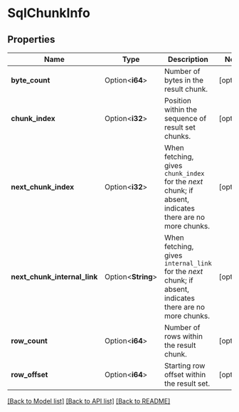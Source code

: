 # SqlChunkInfo

## Properties

Name | Type | Description | Notes
------------ | ------------- | ------------- | -------------
**byte_count** | Option<**i64**> | Number of bytes in the result chunk. | [optional]
**chunk_index** | Option<**i32**> | Position within the sequence of result set chunks. | [optional]
**next_chunk_index** | Option<**i32**> | When fetching, gives `chunk_index` for the _next_ chunk; if absent, indicates there are no more chunks. | [optional]
**next_chunk_internal_link** | Option<**String**> | When fetching, gives `internal_link` for the _next_ chunk; if absent, indicates there are no more chunks. | [optional]
**row_count** | Option<**i64**> | Number of rows within the result chunk. | [optional]
**row_offset** | Option<**i64**> | Starting row offset within the result set. | [optional]

[[Back to Model list]](../README.md#documentation-for-models) [[Back to API list]](../README.md#documentation-for-api-endpoints) [[Back to README]](../README.md)


